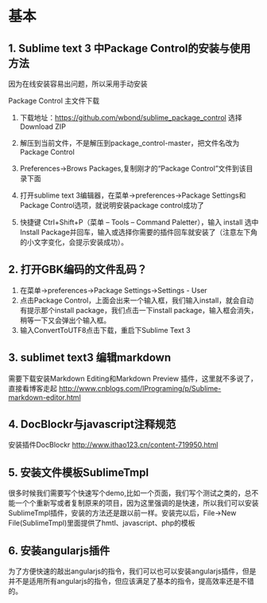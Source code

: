 # 基本

## 1. Sublime text 3 中Package Control的安装与使用方法

因为在线安装容易出问题，所以采用手动安装

Package Control 主文件下载

1. 下载地址：https://github.com/wbond/sublime_package_control 
   选择Download ZIP

2. 解压到当前文件，不是解压到package_control-master，把文件名改为Package Control

3. Preferences->Brows Packages,复制刚才的“Package Control”文件到该目录下面

4. 打开sublime text 3编辑器，在菜单->preferences->Package Settings和Package Control选项，就说明安装package control成功了

5. 快捷键 Ctrl+Shift+P（菜单 – Tools – Command Paletter），输入 install 选中Install Package并回车，输入或选择你需要的插件回车就安装了（注意左下角的小文字变化，会提示安装成功）。


## 2. 打开GBK编码的文件乱码？
1. 在菜单->preferences->Package Settings->Settings - User
2. 点击Package Control，上面会出来一个输入框，我们输入install，就会自动有提示那个install package，我们点击一下install package，输入框会消失，稍等一下又会弹出个输入框。
3. 输入ConvertToUTF8点击下载，重启下Sublime Text 3

## 3. sublimet text3 编辑markdown
需要下载安装Markdown Editing和Markdown Preview 插件，这里就不多说了，直接看博客走起 
http://www.cnblogs.com/IPrograming/p/Sublime-markdown-editor.html

## 4. DocBlockr与javascript注释规范
安装插件DocBlockr
http://www.ithao123.cn/content-719950.html

## 5. 安装文件模板SublimeTmpl
很多时候我们需要写个快速写个demo,比如一个页面，我们写个测试之类的，总不能一个个重新写或者复制原来的项目，因为这里强调的是快速，所以我们可以安装SublimeTmpl插件，安装的方法还是跟以前一样。安装完以后，File->New File(SublimeTmpl)里面提供了hmtl、javascript、php的模板

## 6. 安装angularjs插件
为了方便快速的敲出angularjs的指令，我们可以也可以安装angularjs插件，但是并不是适用所有angularjs的指令，但应该满足了基本的指令，提高效率还是不错的。